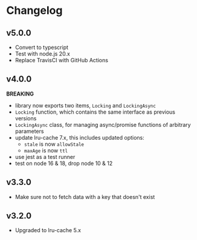 # Changelog

## v5.0.0

- Convert to typescript
- Test with node.js 20.x 
- Replace TravisCI with GitHub Actions

## v4.0.0

**BREAKING**

- library now exports two items, `Locking` and `LockingAsync`
- `Locking` function, which contains the same interface as previous versions
- `LockingAsync` class, for managing async/promise functions of arbitrary parameters
- update lru-cache 7.x, this includes updated options:
  - `stale` is now `allowStale`
  - `maxAge` is now `ttl`
- use jest as a test runner
- test on node 16 & 18, drop node 10 & 12

## v3.3.0

- Make sure not to fetch data with a key that doesn't exist

## v3.2.0

- Upgraded to lru-cache 5.x
